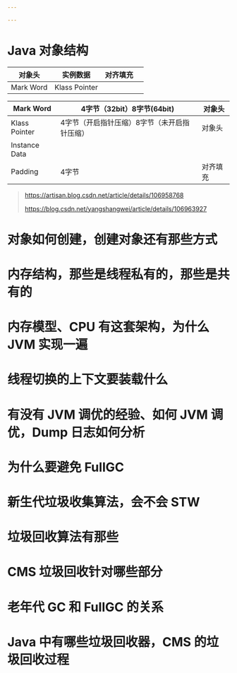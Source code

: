 ```yaml
---

---
```


# Java 对象结构

| 对象头    | 实例数据      | 对齐填充 |      |
| --------- | ------------- | -------- | ---- |
| Mark Word | Klass Pointer |          |      |

| Mark Word     | 4字节（32bit）8字节(64bit)                   | 对象头   |
| ------------- | -------------------------------------------- | -------- |
| Klass Pointer | 4字节（开启指针压缩）8字节（未开启指针压缩） | 对象头   |
| Instance Data |                                              |          |
| Padding       | 4字节                                        | 对齐填充 |

> https://artisan.blog.csdn.net/article/details/106958768
>
> https://blog.csdn.net/yangshangwei/article/details/106963927

# 对象如何创建，创建对象还有那些方式 



# 内存结构，那些是线程私有的，那些是共有的 



# 内存模型、CPU 有这套架构，为什么 JVM 实现一遍 



# 线程切换的上下文要装载什么



# 有没有 JVM 调优的经验、如何 JVM 调优，Dump 日志如何分析 



# 为什么要避免 FullGC



# 新生代垃圾收集算法，会不会 STW



# 垃圾回收算法有那些 



# CMS 垃圾回收针对哪些部分 



# 老年代 GC 和 FullGC 的关系 



# Java 中有哪些垃圾回收器，CMS 的垃圾回收过程 

